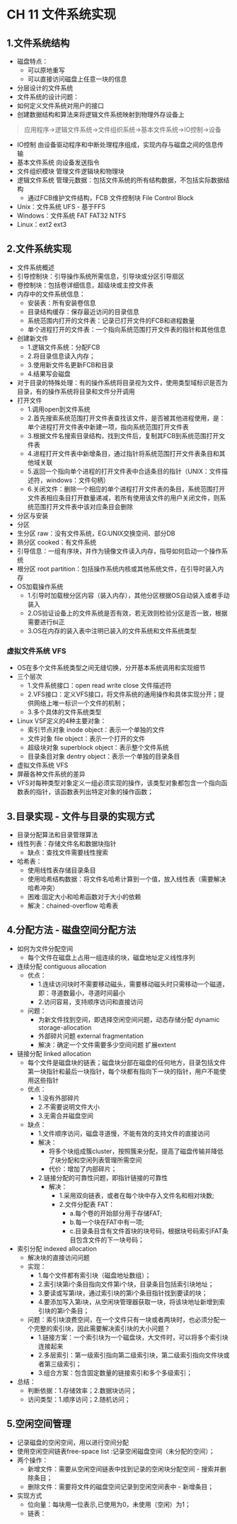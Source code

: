 # CH 11 文件系统实现

## 1.文件系统结构

- 磁盘特点：
  - 可以原地重写
  - 可以直接访问磁盘上任意一块的信息
- 分层设计的文件系统
- 文件系统的设计问题：
- 如何定义文件系统对用户的接口
- 创建数据结构和算法来将逻辑文件系统映射到物理外存设备上
> 应用程序->逻辑文件系统->文件组织系统->基本文件系统->IO控制->设备
- IO控制  由设备驱动程序和中断处理程序组成，实现内存与磁盘之间的信息传输
- 基本文件系统 向设备发送指令
- 文件组织模块 管理文件逻辑块和物理块
- 逻辑文件系统 管理元数据：包括文件系统的所有结构数据，不包括实际数据结构
  - 通过FCB维护文件结构，FCB 文件控制块 File Control Block
- Unix：文件系统 UFS - 基于FFS
- Windows：文件系统 FAT FAT32 NTFS
- Linux：ext2 ext3

## 2.文件系统实现

- 文件系统概述
- 引导控制块：引导操作系统所需信息，引导块或分区引导扇区
- 卷控制块：包括卷详细信息，超级块或主控文件表
- 内存中的文件系统信息：
  - 安装表：所有安装卷信息
  - 目录结构缓存：保存最近访问的目录信息
  - 系统范围内打开的文件表：记录已打开文件的FCB和进程数量
  - 单个进程打开的文件表：一个指向系统范围打开文件表的指针和其他信息
- 创建新文件
  - 1.逻辑文件系统：分配FCB
  - 2.将目录信息读入内存；
  - 3.使用新文件名更新FCB和目录
  - 4.结果写会磁盘
- 对于目录的特殊处理：有的操作系统将目录视为文件，使用类型域标识是否为目录，有的操作系统将目录和文件分开调用
- 打开文件
  - 1.调用open到文件系统
  - 2.首先搜索系统范围打开文件表查找该文件，是否被其他进程使用，是：单个进程打开文件表中新建一项，指向系统范围打开文件表
  - 3.根据文件名搜索目录结构，找到文件后，复制其FCB到系统范围打开文件表
  - 4.进程打开文件表中新增条目，通过指针将系统范围打开文件表条目和其他域关联
  - 5.返回一个指向单个进程的打开文件表中合适条目的指针（UNIX：文件描述符，windows：文件句柄）
  - 6.关闭文件：删除一个相应的单个进程打开文件表的条目，系统范围打开文件表相应条目打开数量递减，若所有使用该文件的用户关闭文件，则系统范围打开文件表中该对应条目会删除
- 分区与安装
- 分区
- 生分区 raw：没有文件系统，EG:UNIX交换空间、部分DB
- 熟分区 cooked：有文件系统
- 引导信息：一组有序块，并作为镜像文件读入内存，指导如何启动一个操作系统
- 根分区 root partition：包括操作系统内核或其他系统文件，在引导时装入内存
- OS加载操作系统
  - 1.引导时加载根分区内容（装入内存），其他分区根据OS自动装入或者手动装入
  - 2.OS验证设备上的文件系统是否有效，若无效则检验分区是否一致，根据需要进行纠正
  - 3.OS在内存的装入表中注明已装入的文件系统和文件系统类型

### 虚拟文件系统 VFS

- OS在多个文件系统类型之间无缝切换，分开基本系统调用和实现细节
- 三个层次
  - 1.文件系统接口：open read write close 文件描述符
  - 2.VFS接口：定义VFS接口，将文件系统的通用操作和具体实现分开；提供网络上唯一标识一个文件的机制；
  - 3.多个具体的文件系统类型
- Linux VSF定义的4种主要对象：
  - 索引节点对象 inode object：表示一个单独的文件
  - 文件对象 file object：表示一个打开的文件
  - 超级块对象 superblock object：表示整个文件系统
  - 目录条目对象 dentry object：表示一个单独的目录条目
- 虚拟文件系统 VFS
- 屏蔽各种文件系统的差异
- VFS对每种类型对象定义一组必须实现的操作，该类型对象都包含一个指向函数表的指针，该函数表列出特定对象的操作函数；

## 3.目录实现 - 文件与目录的实现方式

- 目录分配算法和目录管理算法
- 线性列表：存储文件名和数据块指针
  - 缺点：查找文件需要线性搜索
- 哈希表：
  - 使用线性表存储目录条目
  - 使用哈希结构数据：将文件名哈希计算到一个值，放入线性表（需要解决哈希冲突）
  - 困难:固定大小和哈希函数对于大小的依赖
  - 解决：chained-overflow 哈希表

## 4.分配方法 - 磁盘空间分配方法

- 如何为文件分配空间
  - 每个文件在磁盘上占用一组连续的块，磁盘地址定义线性序列
- 连续分配 contiguous allocation
  - 优点：
    - 1.连续访问块时不需要移动磁头，需要移动磁头时只需移动一个磁道，即：寻道数最小，寻道时间最小
    - 2.访问容易，支持顺序访问和直接访问
  - 问题：
    - 为新文件找到空间，即选择空闲空间问题，动态存储分配 dynamic storage-allocation
    - 外部碎片问题 external fragmentation
    - 解决：确定一个文件需要多少空间问题 扩展extent
- 链接分配 linked allocation
  - 每个文件是磁盘块的链表；磁盘块分部在磁盘的任何地方，目录包括文件第一块指针和最后一块指针，每个块都有指向下一块的指针，用户不能使用这些指针
  - 优点：
    - 1.没有外部碎片
    - 2.不需要说明文件大小
    - 3.无需合并磁盘空间
  - 缺点：
    - 1.文件顺序访问，磁盘寻道慢，不能有效的支持文件的直接访问
    - 解决：
      - 将多个块组成簇cluster，按照簇来分配，提高了磁盘传输并降低了块分配和空闲列表管理所需空间
      - 代价：增加了内部碎片；
    - 2.链接分配的可靠性问题，即指针链接的可靠性
      - 解决：
        - 1.采用双向链表，或者在每个块中存入文件名和相对块数;
        - 2.文件分配表 FAT：
          - a.每个卷的开始部分用于存储FAT;
          - b.每一个块在FAT中有一项;
          - c.目录条目含有文件首块的块号码，根据块号码索引FAT条目包含文件的下一块号码；
- 索引分配 indexed allocation
  - 解决块的直接访问问题
  - 实现：
    - 1.每个文件都有索引块（磁盘地址数组）；
    - 2.索引块第i个条目指向文件第i个块，目录条目包括索引块地址；
    - 3.要读或写第i块，通过索引块的第i个条目指针找到要读的块；
    - 4.要添加写入第i块，从空闲块管理器获取一块，将该块地址新增到索引块的第i个条目；
  - 问题：索引块浪费空间，在一个文件只有一块或者两块时，也必须分配一个完整的索引块，因此需要解决索引块的大小问题？
    - 1.链接方案：一个索引块为一个磁盘块，大文件时，可以将多个索引块连接起来
    - 2.多层索引：第一级索引指向第二级索引块，第二级索引指向文件块或者第三级索引；
    - 3.组合方案：包含固定数量的链接索引和多个多级索引；
- 总结：
  - 判断依据：1.存储效率；2.数据块访问；
  - 访问类型：1.顺序访问；2.随机访问；

## 5.空闲空间管理

- 记录磁盘的空闲空间，用以进行空间分配
- 使用空闲空间链表free-space list :记录空闲磁盘空间（未分配的空间）；
- 两个操作：
  - 新增文件：需要从空闲空间链表中找到记录的空闲块分配空间 - 搜索并删除条目；
  - 删除文件：需要将文件的磁盘空间记录到空闲空间表中 - 新增条目；
- 实现方式
  - 位向量：每块用一位表示,已使用为0，未使用（空闲）为1；
  - 链表：